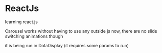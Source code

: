 # ReactJs
learning react.js 

Carousel works without having to use any outside js now, there are no slide switching animations though

it is being run in DataDisplay (it requires some params to run)
